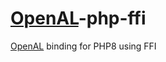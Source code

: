 # [OpenAL](https://github.com/kcat/openal-soft)-php-ffi
[OpenAL](https://github.com/kcat/openal-soft) binding for PHP8 using FFI
